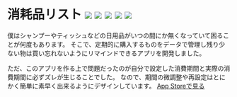 # 消耗品リスト <img src="https://img.shields.io/badge/-Xcode13-000.svg?logo=xcode&style=flat"> <img src="https://img.shields.io/badge/-Swift5-000.svg?logo=swift&style=flat"> <img src="https://img.shields.io/badge/-Realm-000.svg?logo=realm&style=flat"> <img src="https://img.shields.io/badge/-iOS15~-000.svg?logo=apple&style=flat"> <img src="https://img.shields.io/badge/-MVC-000.svg?&style=flat">
僕はシャンプーやティッシュなどの日用品がいつの間にか無くなっていて困ることが何度もあります。
そこで、定期的に購入するものをデータで管理し残り少ない物は買い忘れないようにリマインドできるアプリを開発しました。

ただ、このアプリを作る上で問題だったのが自分で設定した消費期間と実際の消費期間に必ずズレが生じることでした。
なので、期間の微調整や再設定はとにかく簡単に素早く出来るようにデザインしています。
[App Storeで見る](https://itunes.apple.com/jp/app/id1628820821?mt=8)
